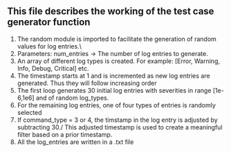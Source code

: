## This file describes the working of the test case generator function
1. The random module is imported to facilitate the generation of random values for log entries.\
2. Parameters: num_entries -> The number of log entries to generate.
3. An array of different log types is created. For example: [Error, Warning, Info, Debug, Critical] etc.
4. The timestamp starts at 1 and is incremented as new log entries are generated. Thus they will follow increasing order
5. The first loop generates 30 initial log entries with severities in range [1e-6,1e6] and of random log_types.
6. For the remaining log entries, one of four types of entries is randomly selected
7. If command_type = 3 or 4, the timstamp in the log entry is adjusted by subtracting 30./ This adjusted timestamp is used to create a meaningful filter based on a prior timestamp.
8. All the log_entries are written in a .txt file
